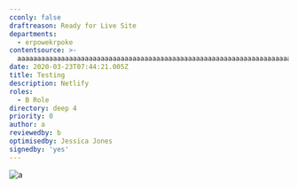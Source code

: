 ```yaml
---
cconly: false
draftreason: Ready for Live Site
departments:
  - erpowekrpoke
contentsource: >-
  aaaaaaaaaaaaaaaaaaaaaaaaaaaaaaaaaaaaaaaaaaaaaaaaaaaaaaaaaaaaaaaaaaaaaaaaaaaaaaaaaaaaaaaaaaaaaaaaaaaaaaaaaaaaaaaaaaaaaaaaaaaaaaaaaaaaaaaaaaaaaaaaaaaaaaaaaaaaaaaaaaaaaaaaaaaaaaaaaaaaaaaaaaaaaaaaaaaaaaaaaaaaaaaaaaaaaaaaaaaaaaaaa
date: 2020-03-23T07:44:21.005Z
title: Testing
description: Netlify
roles:
  - B Role
directory: deep 4
priority: 0
author: a
reviewedby: b
optimisedby: Jessica Jones
signedby: 'yes'
---
```

![a](/assets/screenshot-2020-03-04-at-10.27.39.png "b")